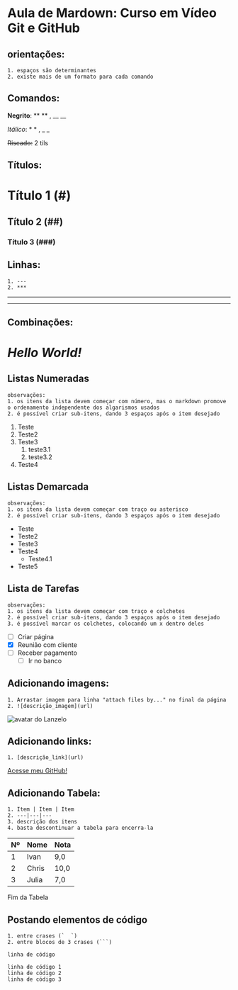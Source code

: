 # Aula de Mardown: Curso em Vídeo Git e GitHub

  ## orientações: 
    1. espaços são determinantes
    2. existe mais de um formato para cada comando
    
## Comandos:

**Negrito**: ** ** , __ __

*Itálico*: * * , _ _

~~Riscado:~~ 2 tils

## Títulos:
   # Título 1 (#)
   ## Título 2 (##)
   ### Título 3 (###)

## Linhas:
    1. ---
    2. ***
---
***

## Combinações:
# _*Hello World!*_

## Listas Numeradas
	observações:
	1. os itens da lista devem começar com número, mas o markdown promove o ordenamento independente dos algarismos usados
	2. é possível criar sub-itens, dando 3 espaços após o item desejado	
	
1. Teste
2. Teste2
3. Teste3
   1. teste3.1
   2. teste3.2
4. Teste4


## Listas Demarcada
	observações:
	1. os itens da lista devem começar com traço ou asterisco
	2. é possível criar sub-itens, dando 3 espaços após o item desejado	
	
* Teste
* Teste2
* Teste3
* Teste4
   * Teste4.1
* Teste5

## Lista de Tarefas
	observações:
	1. os itens da lista devem começar com traço e colchetes 
	2. é possível criar sub-itens, dando 3 espaços após o item desejado
	3. é possível marcar os colchetes, colocando um x dentro deles

- [ ] Criar página
- [x] Reunião com cliente
- [ ] Receber pagamento 
   - [ ] Ir no banco

## Adicionando imagens:
	1. Arrastar imagem para linha "attach files by..." no final da página
	2. ![descrição_imagem](url)
![avatar do Lanzelo](https://user-images.githubusercontent.com/79880840/110563839-a6ae9180-812a-11eb-85e6-e546f47841a2.jpg)

## Adicionando links:
	1. [descrição_link](url)
[Acesse meu GitHub!](https://github.com/Lanzelo)

## Adicionando Tabela:
	1. Item | Item | Item
	2. ---|---|---
	3. descrição dos itens
	4. basta descontinuar a tabela para encerra-la

Nº | Nome | Nota
---|---|---
1|Ivan|9,0
2|Chris|10,0
3|Julia|7,0

Fim da Tabela

## Postando elementos de código
	1. entre crases (`  `)
	2. entre blocos de 3 crases (```) 

`linha de código`

```
linha de código 1
linha de código 2
linha de código 3
```
